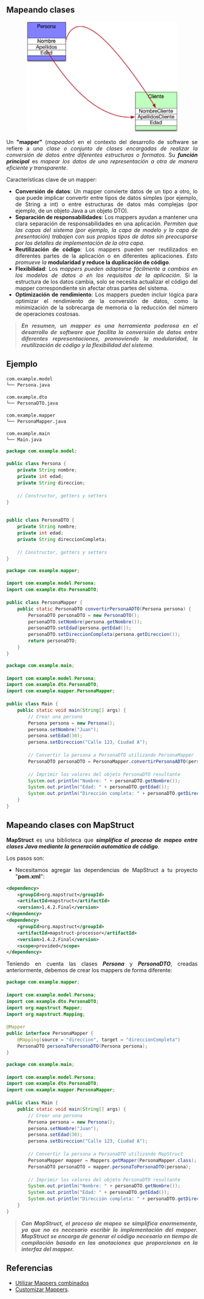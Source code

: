 <div align="justify">

## Mapeando clases

<div align="center">
    <img src="img/mapper.png" width="400px">
</div>

Un __"mapper"__ (_mapeador_) en el contexto del desarrollo de software se refiere a _una clase o conjunto de clases encargadas de realizar la conversión de datos entre diferentes estructuras o formatos_. Su ___función principal___ es _mapear los datos de una representación a otra de manera eficiente y transparente_.

Características clave de un mapper:

- __Conversión de datos__: Un mapper convierte datos de un tipo a otro, lo que puede implicar convertir entre tipos de datos simples (por ejemplo, de String a int) o entre estructuras de datos más complejas (por ejemplo, de un objeto Java a un objeto DTO).
- __Separación de responsabilidades__: Los mappers ayudan a mantener una clara separación de responsabilidades en una aplicación. _Permiten que las capas del sistema (por ejemplo, la capa de modelo y la capa de presentación) trabajen con sus propios tipos de datos sin preocuparse por los detalles de implementación de la otra capa_.
- __Reutilización de código__: Los mappers pueden ser reutilizados en diferentes partes de la aplicación o en diferentes aplicaciones. _Esto promueve la_ __modularidad y reduce la duplicación de código__.
- __Flexibilidad__: Los _mappers pueden adaptarse fácilmente a cambios en los modelos de datos o en los requisitos de la aplicación_. Si la estructura de los datos cambia, solo se necesita actualizar el código del mapper correspondiente sin afectar otras partes del sistema.
- __Optimización de rendimiento__: Los mappers pueden incluir lógica para optimizar el rendimiento de la conversión de datos, como la minimización de la sobrecarga de memoria o la reducción del número de operaciones costosas.

>___En resumen, un mapper es una herramienta poderosa en el desarrollo de software que facilita la conversión de datos entre diferentes representaciones, promoviendo la modularidad, la reutilización de código y la flexibilidad del sistema___.


## Ejemplo

```code
com.example.model
└── Persona.java

com.example.dto
└── PersonaDTO.java

com.example.mapper
└── PersonaMapper.java

com.example.main
└── Main.java
```

```java
package com.example.model;

public class Persona {
    private String nombre;
    private int edad;
    private String direccion;

    // Constructor, getters y setters
}
```

```java

public class PersonaDTO {
    private String nombre;
    private int edad;
    private String direccionCompleta;

    // Constructor, getters y setters
}
```

```java
package com.example.mapper;

import com.example.model.Persona;
import com.example.dto.PersonaDTO;

public class PersonaMapper {
    public static PersonaDTO convertirPersonaADTO(Persona persona) {
        PersonaDTO personaDTO = new PersonaDTO();
        personaDTO.setNombre(persona.getNombre());
        personaDTO.setEdad(persona.getEdad());
        personaDTO.setDireccionCompleta(persona.getDireccion());
        return personaDTO;
    }
}
```

```java
package com.example.main;

import com.example.model.Persona;
import com.example.dto.PersonaDTO;
import com.example.mapper.PersonaMapper;

public class Main {
    public static void main(String[] args) {
        // Crear una persona
        Persona persona = new Persona();
        persona.setNombre("Juan");
        persona.setEdad(30);
        persona.setDireccion("Calle 123, Ciudad A");

        // Convertir la persona a PersonaDTO utilizando PersonaMapper
        PersonaDTO personaDTO = PersonaMapper.convertirPersonaADTO(persona);

        // Imprimir los valores del objeto PersonaDTO resultante
        System.out.println("Nombre: " + personaDTO.getNombre());
        System.out.println("Edad: " + personaDTO.getEdad());
        System.out.println("Dirección completa: " + personaDTO.getDireccionCompleta());
    }
}
```

## Mapeando clases con MapStruct

__MapStruct__ es una biblioteca que ___simplifica el proceso de mapeo entre clases Java mediante la generación automática de código___.

Los pasos son:

- Necesitamos agregar las dependencias de MapStruct a tu proyecto "__pom.xml__":

```xml
<dependency>
    <groupId>org.mapstruct</groupId>
    <artifactId>mapstruct</artifactId>
    <version>1.4.2.Final</version>
</dependency>
<dependency>
    <groupId>org.mapstruct</groupId>
    <artifactId>mapstruct-processor</artifactId>
    <version>1.4.2.Final</version>
    <scope>provided</scope>
</dependency>
```

Teniendo en cuenta las clases ___Persona___ y ___PersonaDTO___, creadas anteriormente, debemos de crear los mappers de forma diferente:

```java
package com.example.mapper;

import com.example.model.Persona;
import com.example.dto.PersonaDTO;
import org.mapstruct.Mapper;
import org.mapstruct.Mapping;

@Mapper
public interface PersonaMapper {
    @Mapping(source = "direccion", target = "direccionCompleta")
    PersonaDTO personaToPersonaDTO(Persona persona);
}
```

```java
package com.example.main;

import com.example.model.Persona;
import com.example.dto.PersonaDTO;
import com.example.mapper.PersonaMapper;

public class Main {
    public static void main(String[] args) {
        // Crear una persona
        Persona persona = new Persona();
        persona.setNombre("Juan");
        persona.setEdad(30);
        persona.setDireccion("Calle 123, Ciudad A");

        // Convertir la persona a PersonaDTO utilizando MapStruct
        PersonaMapper mapper = Mappers.getMapper(PersonaMapper.class);
        PersonaDTO personaDTO = mapper.personaToPersonaDTO(persona);

        // Imprimir los valores del objeto PersonaDTO resultante
        System.out.println("Nombre: " + personaDTO.getNombre());
        System.out.println("Edad: " + personaDTO.getEdad());
        System.out.println("Dirección completa: " + personaDTO.getDireccionCompleta());
    }
}
```

>___Con MapStruct, el proceso de mapeo se simplifica enormemente, ya que no es necesario escribir la implementación del mapper. MapStruct se encarga de generar el código necesario en tiempo de compilación basado en las anotaciones que proporcionas en la interfaz del mapper.___

## Referencias

- [Utilizar Mappers combinados](https://www.baeldung.com/java-mapstruct-nested-mapping)
- [Customizar Mappers](https://www.baeldung.com/mapstruct-custom-mapper).


</div>
